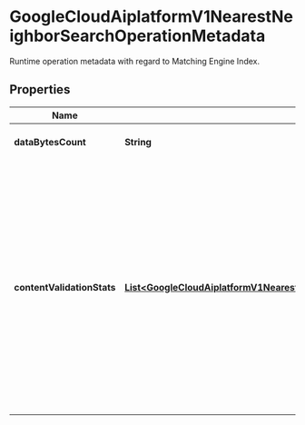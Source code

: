 

# GoogleCloudAiplatformV1NearestNeighborSearchOperationMetadata

Runtime operation metadata with regard to Matching Engine Index.

## Properties

| Name | Type | Description | Notes |
|------------ | ------------- | ------------- | -------------|
|**dataBytesCount** | **String** | The ingested data size in bytes. |  [optional] |
|**contentValidationStats** | [**List&lt;GoogleCloudAiplatformV1NearestNeighborSearchOperationMetadataContentValidationStats&gt;**](GoogleCloudAiplatformV1NearestNeighborSearchOperationMetadataContentValidationStats.md) | The validation stats of the content (per file) to be inserted or updated on the Matching Engine Index resource. Populated if contentsDeltaUri is provided as part of Index.metadata. Please note that, currently for those files that are broken or has unsupported file format, we will not have the stats for those files. |  [optional] |



